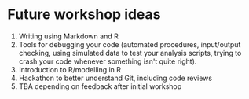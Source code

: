 # Future workshop ideas

1. Writing using Markdown and R
2. Tools for debugging your code (automated procedures, input/output checking, using simulated data to test your analysis scripts, trying to crash your code whenever something isn't quite right). 
3. Introduction to R/modelling in R
4. Hackathon to better understand Git, including code reviews
5. TBA depending on feedback after initial workshop